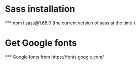 # Sass installation
*** npm i sass@1.68.0    (the current version of sass at the time )


# Get Google fonts
*** Google fonts from https://fonts.google.com/

